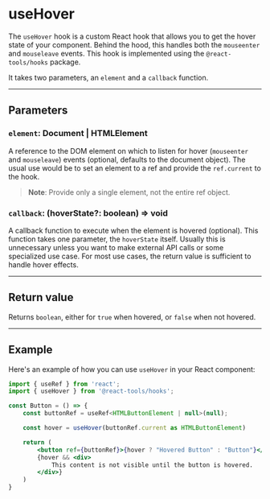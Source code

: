 # useHover

The `useHover` hook is a custom React hook that allows you to get the hover
state of your component. Behind the hood, this handles both the `mouseenter` and
`mouseleave` events. This hook is implemented using the `@react-tools/hooks`
package.

It takes two parameters, an `element` and a `callback` function.

---

## Parameters

### `element`: Document | HTMLElement

A reference to the DOM element on which to listen for hover (`mouseenter` and
`mouseleave`) events (optional, defaults to the document object). The usual use
would be to set an element to a ref and provide the `ref.current` to the hook.

> **Note**: Provide only a single element, not the entire ref object.

### `callback`: (hoverState?: boolean) => void

A callback function to execute when the element is hovered (optional). This
function takes one parameter, the `hoverState` itself. Usually this is
unnecessary unless you want to make external API calls or some specialized use
case. For most use cases, the return value is sufficient to handle hover
effects.

---

## Return value

Returns `boolean`, either for `true` when hovered, or `false` when not hovered.

---

## Example

Here's an example of how you can use `useHover` in your React component:

```jsx
import { useRef } from 'react';
import { useHover } from '@react-tools/hooks';

const Button = () => {
    const buttonRef = useRef<HTMLButtonElement | null>(null);

    const hover = useHover(buttonRef.current as HTMLButtonElement)

    return (
        <button ref={buttonRef}>{hover ? "Hovered Button" : "Button"}</button>
        {hover && <div>
            This content is not visible until the button is hovered.
        </div>}
    )
}
```
